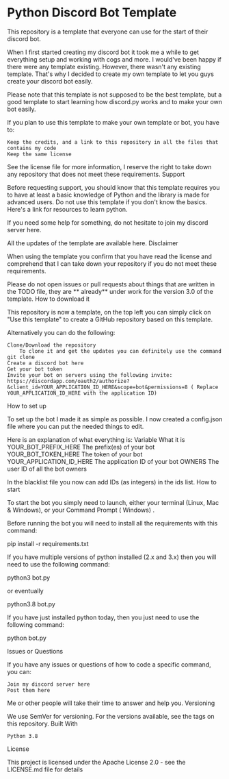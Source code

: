 # Python Discord Bot Template

This repository is a template that everyone can use for the start of their discord bot.

When I first started creating my discord bot it took me a while to get everything setup and working with cogs and more. I would've been happy if there were any template existing. However, there wasn't any existing template. That's why I decided to create my own template to let you guys create your discord bot easily.

Please note that this template is not supposed to be the best template, but a good template to start learning how discord.py works and to make your own bot easily.

If you plan to use this template to make your own template or bot, you have to:

    Keep the credits, and a link to this repository in all the files that contains my code
    Keep the same license

See the license file for more information, I reserve the right to take down any repository that does not meet these requirements.
Support

Before requesting support, you should know that this template requires you to have at least a basic knowledge of Python and the library is made for advanced users. Do not use this template if you don't know the basics. Here's a link for resources to learn python.

If you need some help for something, do not hesitate to join my discord server here.

All the updates of the template are available here.
Disclaimer

When using the template you confirm that you have read the license and comprehend that I can take down your repository if you do not meet these requirements.

Please do not open issues or pull requests about things that are written in the TODO file, they are ** already** under work for the version 3.0 of the template.
How to download it

This repository is now a template, on the top left you can simply click on "Use this template" to create a GitHub repository based on this template.

Alternatively you can do the following:

    Clone/Download the repository
        To clone it and get the updates you can definitely use the command git clone
    Create a discord bot here
    Get your bot token
    Invite your bot on servers using the following invite: https://discordapp.com/oauth2/authorize?&client_id=YOUR_APPLICATION_ID_HERE&scope=bot&permissions=8 ( Replace YOUR_APPLICATION_ID_HERE with the application ID)

How to set up

To set up the bot I made it as simple as possible. I now created a config.json file where you can put the needed things to edit.

Here is an explanation of what everything is:
Variable 	What it is
YOUR_BOT_PREFIX_HERE 	The prefix(es) of your bot
YOUR_BOT_TOKEN_HERE 	The token of your bot
YOUR_APPLICATION_ID_HERE 	The application ID of your bot
OWNERS 	The user ID of all the bot owners

In the blacklist file you now can add IDs (as integers) in the ids list.
How to start

To start the bot you simply need to launch, either your terminal (Linux, Mac & Windows), or your Command Prompt ( Windows) .

Before running the bot you will need to install all the requirements with this command:

pip install -r requirements.txt

If you have multiple versions of python installed (2.x and 3.x) then you will need to use the following command:

python3 bot.py

or eventually

python3.8 bot.py


If you have just installed python today, then you just need to use the following command:

python bot.py

Issues or Questions

If you have any issues or questions of how to code a specific command, you can:

    Join my discord server here
    Post them here

Me or other people will take their time to answer and help you.
Versioning

We use SemVer for versioning. For the versions available, see the tags on this repository.
Built With

    Python 3.8

License

This project is licensed under the Apache License 2.0 - see the LICENSE.md file for details
